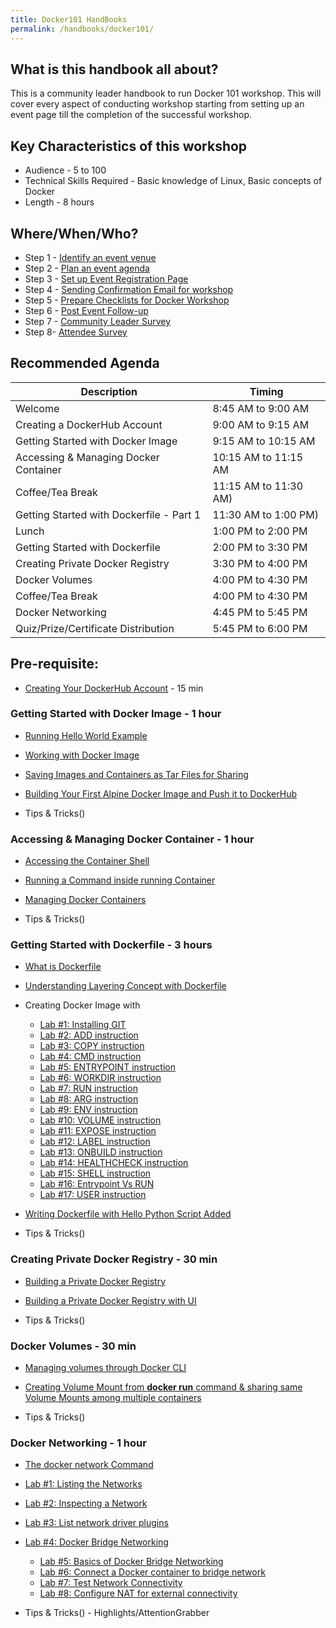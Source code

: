 ```yaml
---
title: Docker101 HandBooks
permalink: /handbooks/docker101/
---
```


## What is this handbook all about?

This is a community leader handbook to run Docker 101 workshop. This will cover every aspect of conducting workshop starting from setting up an event page till the completion of the successful workshop. 

## Key Characteristics of this workshop

- Audience - 5 to 100
- Technical Skills Required - Basic knowledge of Linux, Basic concepts of Docker
- Length - 8 hours


## Where/When/Who?

- Step 1 - [Identify an event venue](/housekeeping/venue/README.md)
- Step 2 - [Plan an event agenda](/housekeeping/plan-an-event-agenda/README.md)
- Step 3 - [Set up Event Registration Page](/housekeeping/event/README.md)
- Step 4 - [Sending Confirmation Email for workshop](/housekeeping/email/README.md)
- Step 5 - [Prepare Checklists for Docker Workshop](/housekeeping/checklist/README.md)
- Step 6 - [Post Event Follow-up](/housekeeping/postevent/README.md)
- Step 7 - [Community Leader Survey](/housekeeping/clsurvey/README.md)
- Step 8- [Attendee Survey](/housekeeping/attendeesurvey/README.md)


## Recommended Agenda


| Description | Timing |
| --- | --- |
| Welcome | 8:45 AM to 9:00 AM |
| Creating a DockerHub Account | 9:00 AM to 9:15 AM |
| Getting Started with Docker Image | 9:15 AM to 10:15 AM |
| Accessing & Managing Docker Container | 10:15 AM to 11:15 AM |
| Coffee/Tea Break | 11:15 AM to 11:30 AM) |
| Getting Started with Dockerfile - Part 1 | 11:30 AM to 1:00 PM)|
| Lunch | 1:00 PM to 2:00 PM |
| Getting Started with Dockerfile| 2:00 PM to 3:30 PM |
| Creating Private Docker Registry | 3:30 PM to 4:00 PM|
| Docker Volumes | 4:00 PM to 4:30 PM |
| Coffee/Tea Break | 4:00 PM to 4:30 PM |
| Docker Networking | 4:45 PM to 5:45 PM |
| Quiz/Prize/Certificate Distribution | 5:45 PM to 6:00 PM |



## Pre-requisite:

- [Creating Your DockerHub Account](dockerhub/dockerhub.md) - 15 min

### Getting Started with Docker Image - 1 hour


- [Running Hello World Example](/helloworld/README.md)  
- [Working with Docker Image](/beginners/workingwithdockerimage/workingwithdockerimage.md) 
- [Saving Images and Containers as Tar Files for Sharing](/beginners/saving-images-as-tar/README.md)
- [Building Your First Alpine Docker Image and Push it to DockerHub](/building/building-your-first-alpine-container.md)

- Tips & Tricks()



###  Accessing & Managing Docker Container - 1 hour

- [Accessing the Container Shell](/beginners/accessing-the-container/README.md)<br>
- [Running a Command inside running Container](/beginners/running-command-inside-running-container/README.md)<br>
- [Managing Docker Containers](/beginners/managing-containers/README.md)<br>

- Tips & Tricks()


### Getting Started with Dockerfile - 3 hours

- [What is Dockerfile](/beginners/dockerfile/Writing-dockerfile.html#what-is-a-dockerfile)<br>
- [Understanding Layering Concept with Dockerfile](/beginners/dockerfile/Layering-Dockerfile.html)
- Creating Docker Image with
   - [Lab #1: Installing GIT](/beginners/dockerfile/lab1_dockerfile_git.html)<br>
   - [Lab #2: ADD instruction](/beginners/dockerfile/Lab-2-Create-an-image-with-ADD-instruction.html)<br>
   - [Lab #3: COPY instruction](/beginners/dockerfile/lab4_dockerfile_copy.html)<br>
   - [Lab #4: CMD instruction](/beginners/dockerfile/lab4_cmd.html)<br>
   - [Lab #5: ENTRYPOINT instruction](/beginners/dockerfile/Dockerfile-ENTRYPOINT.html)<br>
   - [Lab #6: WORKDIR instruction](/beginners/dockerfile/WORKDIR_instruction.html)<br>
   - [Lab #7: RUN instruction](/beginners/dockerfile/Lab-7-Create-an-image-with-EXPOSE-instruction.html)<br>
   - [Lab #8: ARG instruction](/beginners/dockerfile/arg.html)<br>
   - [Lab #9: ENV instruction](/beginners/dockerfile/Lab_%239:ENV_instruction.html)<br>
   - [Lab #10: VOLUME instruction](/beginners/dockerfile/Lab%2310:VOLUME_instruction.html)<br>
   - [Lab #11: EXPOSE instruction](/beginners/dockerfile/Lab%2311:EXPOSE_instruction.html)<br>
   - [Lab #12: LABEL instruction](https://dockerlabs.collabnix.com/beginners/dockerfile/Label_instruction.html)<br>
   - [Lab #13: ONBUILD instruction](https://dockerlabs.collabnix.com/beginners/dockerfile/onbuild.html)<br>
   - [Lab #14: HEALTHCHECK instruction](https://dockerlabs.collabnix.com/beginners/dockerfile/healthcheck.html)<br>
   - [Lab #15: SHELL instruction](https://dockerlabs.collabnix.com/beginners/dockerfile/Lab-14-Create-an-image-with-SHELL-instruction.html)<br>
   - [Lab #16: Entrypoint Vs RUN](https://dockerlabs.collabnix.com/beginners/dockerfile/entrypoint-vs-run.html)<br>
   - [Lab #17: USER instruction](https://dockerlabs.collabnix.com/beginners/dockerfile/user.html)
- [Writing Dockerfile with Hello Python Script Added](https://dockerlabs.collabnix.com/beginners/dockerfile/lab_dockerfile_python.html)<br>

- Tips & Tricks()

### Creating Private Docker Registry - 30 min

- [Building a Private Docker Registry](https://dockerlabs.collabnix.com/beginners/build-private-docker-registry.html)
- [Building a Private Docker Registry with UI](https://dockerlabs.collabnix.com/beginners/portus/)

- Tips & Tricks()

### Docker Volumes - 30 min

- [Managing volumes through Docker CLI](https://collabnix.github.io/dockerlabs/beginners/volume/managing-volumes-via-docker-cli.html)<br>
- [Creating Volume Mount from **docker run** command & sharing same Volume Mounts among multiple containers](https://collabnix.github.io/dockerlabs/beginners/volume/creating-volume-mount-from-dockercli.html)<br>

- Tips & Tricks()

### Docker Networking - 1 hour

 - [The docker network Command](http://dockerlabs.collabnix.com/beginners/using-docker-network.html)<br>
 - [Lab #1: Listing the Networks](http://dockerlabs.collabnix.com/networking/A1-network-basics.html#step-2-list-networks)
 - [Lab #2: Inspecting a Network](http://dockerlabs.collabnix.com/networking/A1-network-basics.html#step-3-inspect-a-network)
 - [Lab #3: List network driver plugins](http://dockerlabs.collabnix.com/networking/A1-network-basics.html#step-4-list-network-driver-plugins)
 - [Lab #4: Docker Bridge Networking](http://dockerlabs.collabnix.com/networking/A2-bridge-networking.html)
   - [Lab #5: Basics of Docker Bridge Networking](http://dockerlabs.collabnix.com/networking/A2-bridge-networking.html#step-1-the-default-bridge-network)
   - [Lab #6: Connect a Docker container to bridge network](http://dockerlabs.collabnix.com/networking/A2-bridge-networking.html#step-2-connect-a-container)
   - [Lab #7: Test Network Connectivity](http://dockerlabs.collabnix.com/networking/A2-bridge-networking.html#step-3-test-network-connectivity)
   - [Lab #8: Configure NAT for external connectivity](http://dockerlabs.collabnix.com/networking/A2-bridge-networking.html#step-4-configure-nat-for-external-connectivity)
 
 - Tips & Tricks() - Highlights/AttentionGrabber


